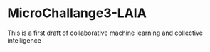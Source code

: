 # MicroChallange3-LAIA
This is a first draft of collaborative machine learning and collective intelligence
